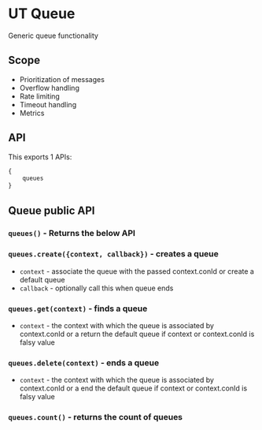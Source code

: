 # UT Queue

Generic queue functionality

## Scope 

- Prioritization of messages
- Overflow handling
- Rate limiting
- Timeout handling
- Metrics

## API

This exports 1 APIs:

```javascript
{
    queues
}
```

## Queue public API

### ```queues()``` - Returns the below API

### ```queues.create({context, callback})``` - creates a queue

- ```context``` - associate the queue with the passed context.conId or create a
  default queue
- ```callback``` - optionally call this when queue ends

### ```queues.get(context)``` - finds a queue

- ```context``` - the context with which the queue is associated by
  context.conId or a return the default queue if context or context.conId is
  falsy value

### ```queues.delete(context)``` - ends a queue

- ```context``` - the context with which the queue is associated by
  context.conId or a end the default queue if context or context.conId is falsy value

### ```queues.count()``` - returns the count of queues
